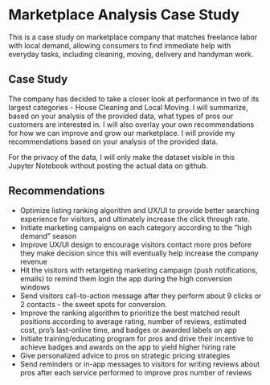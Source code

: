 # Marketplace Analysis Case Study

This is a case study on marketplace company that matches freelance labor with local demand, allowing consumers to find immediate help with everyday tasks, including cleaning, moving, delivery and handyman work.

## Case Study
The company has decided to take a closer look at performance in two of its largest categories - House
Cleaning and Local Moving. I will summarize, based on your analysis of the provided data, what types
of pros our customers are interested in. I will also overlay your own recommendations for how we can
improve and grow our marketplace. I will provide my recommendations based on your analysis of the
provided data.

For the privacy of the data, I will only make the dataset visible in this Jupyter Notebook without posting the actual data on github.

## Recommendations

- Optimize listing ranking algorithm and UX/UI to provide better searching experience
for visitors, and ultimately increase the click through rate.
- Initiate marketing campaigns on each category according to the “high demand”
season
- Improve UX/UI design to encourage visitors contact more pros before they make
decision since this will eventually help increase the company revenue
- Hit the visitors with retargeting marketing campaign (push notifications, emails) to
remind them login the app during the high conversion windows
- Send visitors call-to-action message after they perform about 9 clicks or 2 contacts -
the sweet spots for conversion.
- Improve the ranking algorithm to prioritize the best matched result positions according to
average rating, number of reviews, estimated cost, pro’s last-online time, and badges or
awarded labels on app
- Initiate training/educating program for pros and drive their incentive to achieve badges
and awards on the app to yield higher hiring rate
- Give personalized advice to pros on strategic pricing strategies
- Send reminders or in-app messages to visitors for writing reviews about pros after
each service performed to improve pros number of reviews
